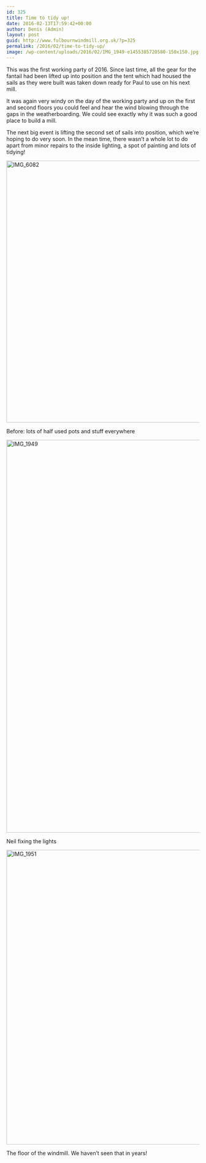 ```yaml
---
id: 325
title: Time to tidy up!
date: 2016-02-13T17:59:42+00:00
author: Denis (Admin)
layout: post
guid: http://www.fulbournwindmill.org.uk/?p=325
permalink: /2016/02/time-to-tidy-up/
image: /wp-content/uploads/2016/02/IMG_1949-e1455385720580-150x150.jpg
---
```

This was the first working party of 2016. Since last time, all the gear for the fantail had been lifted up into position and the tent which had housed the sails as they were built was taken down ready for Paul to use on his next mill.  <!--break-->

It was again very windy on the day of the working party and up on the first and second floors you could feel and hear the wind blowing through the gaps in the weatherboarding. We could see exactly why it was such a good place to build a mill.

The next big event is lifting the second set of sails into position, which we&#8217;re hoping to do very soon. In the mean time, there wasn&#8217;t a whole lot to do apart from minor repairs to the inside lighting, a spot of painting and lots of tidying!

<div id="attachment_326" style="max-width: 1034px" class="wp-caption alignnone">
  <img class="wp-image-326 size-large" src="http://www.fulbournwindmill.org.uk/wp-content/uploads/2016/02/IMG_6082-1024x683.jpg" alt="IMG_6082" width="1024" height="683" srcset="http://www.fulbournwindmill.org.uk/wp-content/uploads/2016/02/IMG_6082-1024x683.jpg 1024w, http://www.fulbournwindmill.org.uk/wp-content/uploads/2016/02/IMG_6082-300x200.jpg 300w, http://www.fulbournwindmill.org.uk/wp-content/uploads/2016/02/IMG_6082-768x512.jpg 768w" sizes="(max-width: 1024px) 100vw, 1024px" />
  
  <p class="wp-caption-text">
    Before: lots of half used pots and stuff everywhere
  </p>
</div>

<div id="attachment_327" style="max-width: 778px" class="wp-caption alignnone">
  <img class="wp-image-327 size-large" src="http://www.fulbournwindmill.org.uk/wp-content/uploads/2016/02/IMG_1949-e1455385720580-768x1024.jpg" alt="IMG_1949" width="768" height="1024" srcset="http://www.fulbournwindmill.org.uk/wp-content/uploads/2016/02/IMG_1949-e1455385720580-768x1024.jpg 768w, http://www.fulbournwindmill.org.uk/wp-content/uploads/2016/02/IMG_1949-e1455385720580-225x300.jpg 225w" sizes="(max-width: 768px) 100vw, 768px" />
  
  <p class="wp-caption-text">
    Neil fixing the lights
  </p>
</div>

<div id="attachment_330" style="max-width: 1034px" class="wp-caption alignnone">
  <img class="wp-image-330 size-large" src="http://www.fulbournwindmill.org.uk/wp-content/uploads/2016/02/IMG_1951-1024x768.jpg" alt="IMG_1951" width="1024" height="768" srcset="http://www.fulbournwindmill.org.uk/wp-content/uploads/2016/02/IMG_1951-1024x768.jpg 1024w, http://www.fulbournwindmill.org.uk/wp-content/uploads/2016/02/IMG_1951-300x225.jpg 300w, http://www.fulbournwindmill.org.uk/wp-content/uploads/2016/02/IMG_1951-768x576.jpg 768w" sizes="(max-width: 1024px) 100vw, 1024px" />
  
  <p class="wp-caption-text">
    The floor of the windmill. We haven&#8217;t seen that in years!
  </p>
</div>
